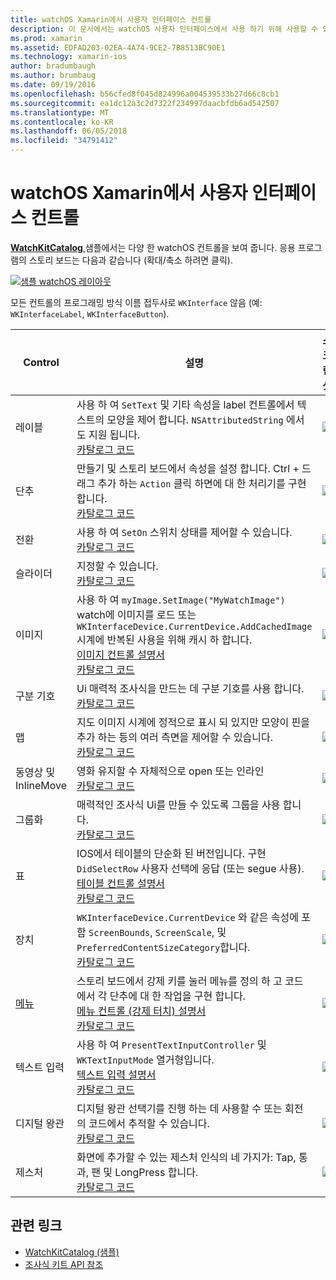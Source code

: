 ```yaml
---
title: watchOS Xamarin에서 사용자 인터페이스 컨트롤
description: 이 문서에서는 watchOS 사용자 인터페이스에서 사용 하기 위해 사용할 수 있는 다양 한 컨트롤에 설명 합니다. 레이블, 단추, 스위치, 슬라이더, 이미지, 구분 기호, 맵 등의 설명을 제공 합니다.
ms.prod: xamarin
ms.assetid: EDFAD203-02EA-4A74-9CE2-7B8513BC90E1
ms.technology: xamarin-ios
author: bradumbaugh
ms.author: brumbaug
ms.date: 09/19/2016
ms.openlocfilehash: b56cfed8f045d824996a004539533b27d66c8cb1
ms.sourcegitcommit: ea1dc12a3c2d7322f234997daacbfdb6ad542507
ms.translationtype: MT
ms.contentlocale: ko-KR
ms.lasthandoff: 06/05/2018
ms.locfileid: "34791412"
---
```

# <a name="watchos-user-interface-controls-in-xamarin"></a>watchOS Xamarin에서 사용자 인터페이스 컨트롤

[ **WatchKitCatalog** ](https://github.com/xamarin/monotouch-samples/tree/master/watchOS/WatchKitCatalog) 샘플에서는 다양 한 watchOS 컨트롤을 보여 줍니다. 응용 프로그램의 스토리 보드는 다음과 같습니다 (확대/축소 하려면 클릭).

[![](images/storyboard-sml.png "샘플 watchOS 레이아웃")](images/storyboard.png#lightbox)

모든 컨트롤의 프로그래밍 방식 이름 접두사로 `WKInterface` 않음 (예: `WKInterfaceLabel`, `WKInterfaceButton`).

|Control|설명|스크린 샷|
|---|---|---|
|레이블|사용 하 여 `SetText` 및 기타 속성을 label 컨트롤에서 텍스트의 모양을 제어 합니다. `NSAttributedString` 에서도 지원 됩니다.<br />[카탈로그 코드](https://github.com/xamarin/ios-samples/blob/master/watchOS/WatchKitCatalog/WatchKit3Extension/LabelDetailController.cs)|![](Images/label.png)|
|단추|만들기 및 스토리 보드에서 속성을 설정 합니다. Ctrl + 드래그 추가 하는 `Action` 클릭 하면에 대 한 처리기를 구현 합니다.<br />[카탈로그 코드](https://github.com/xamarin/ios-samples/blob/master/watchOS/WatchKitCatalog/WatchKit3Extension/ButtonDetailController.cs)|![](Images/button.png)|
|전환|사용 하 여 `SetOn` 스위치 상태를 제어할 수 있습니다.<br />[카탈로그 코드](https://github.com/xamarin/ios-samples/blob/master/watchOS/WatchKitCatalog/WatchKit3Extension/SwitchDetailController.cs)|![](Images/switch.png)|
|슬라이더|지정할 수 있습니다.<br />[카탈로그 코드](https://github.com/xamarin/ios-samples/blob/master/watchOS/WatchKitCatalog/WatchKit3Extension/SliderDetailController.cs)|![](Images/slider.png)|
|이미지|사용 하 여 `myImage.SetImage("MyWatchImage")` watch에 이미지를 로드 또는 `WKInterfaceDevice.CurrentDevice.AddCachedImage` 시계에 반복된 사용을 위해 캐시 하 합니다.<br />[이미지 컨트롤 설명서](~/ios/watchos/user-interface/image.md)<br />[카탈로그 코드](https://github.com/xamarin/ios-samples/blob/master/watchOS/WatchKitCatalog/WatchKit3Extension/ImageDetailController.cs)|![](Images/image.png)|
|구분 기호|Ui 매력적 조사식을 만드는 데 구분 기호를 사용 합니다.<br />[카탈로그 코드](https://github.com/xamarin/ios-samples/blob/master/watchOS/WatchKitCatalog/WatchKit3Extension/SeparatorDetailController.cs)|![](Images/separator.png)| 
|맵|지도 이미지 시계에 정적으로 표시 되 있지만 모양이 핀을 추가 하는 등의 여러 측면을 제어할 수 있습니다.<br />[카탈로그 코드](https://github.com/xamarin/ios-samples/blob/master/watchOS/WatchKitCatalog/WatchKit3Extension/MapDetailController.cs)|![](Images/map.png)|
|동영상 및 InlineMove|영화 유지할 수 자체적으로 open 또는 인라인<br />[카탈로그 코드](https://github.com/xamarin/ios-samples/blob/master/watchOS/WatchKitCatalog/WatchKit3Extension/MovieDetailController.cs)|![](Images/movie.png)|
|그룹화|매력적인 조사식 Ui를 만들 수 있도록 그룹을 사용 합니다.<br />[카탈로그 코드](https://github.com/xamarin/ios-samples/blob/master/watchOS/WatchKitCatalog/WatchKit3Extension/GroupDetailController.cs)|![](Images/group.png)|
|표|IOS에서 테이블의 단순화 된 버전입니다. 구현 `DidSelectRow` 사용자 선택에 응답 (또는 segue 사용).<br />[테이블 컨트롤 설명서](~/ios/watchos/user-interface/table.md)<br />[카탈로그 코드](https://github.com/xamarin/ios-samples/blob/master/watchOS/WatchKitCatalog/WatchKit3Extension/Table%20Detail%20Controller/TableDetailController.cs)|![](Images/table.png)|
|장치|`WKInterfaceDevice.CurrentDevice` 와 같은 속성에 포함 `ScreenBounds`, `ScreenScale`, 및 `PreferredContentSizeCategory`합니다.<br />[카탈로그 코드](https://github.com/xamarin/ios-samples/blob/master/watchOS/WatchKitCatalog/WatchKit3Extension/DeviceDetailController.cs)|![](Images/device.png)|
|[메뉴](~/ios/watchos/user-interface/menu.md)|스토리 보드에서 강제 키를 눌러 메뉴를 정의 하 고 코드에서 각 단추에 대 한 작업을 구현 합니다.<br />[메뉴 컨트롤 (강제 터치) 설명서](~/ios/watchos/user-interface/menu.md)<br />[카탈로그 코드](https://github.com/xamarin/ios-samples/blob/master/watchOS/WatchKitCatalog/WatchKit3Extension/ControllerDetailController.cs)|![](Images/controller.png)|
|텍스트 입력|사용 하 여 `PresentTextInputController` 및 `WKTextInputMode` 열거형입니다.<br />[텍스트 입력 설명서](~/ios/watchos/user-interface/text-input.md)<br />[카탈로그 코드](https://github.com/xamarin/ios-samples/blob/master/watchOS/WatchKitCatalog/WatchKit3Extension/TextInputController.cs)|![](Images/textinput.png)|
|디지털 왕관|디지털 왕관 선택기를 진행 하는 데 사용할 수 또는 회전의 코드에서 추적할 수 있습니다.<br />[카탈로그 코드](https://github.com/xamarin/ios-samples/blob/master/watchOS/WatchKitCatalog/WatchKit3Extension/CrownDetailController.cs)|![](Images/digital-crown.png)|
|제스처|화면에 추가할 수 있는 제스처 인식의 네 가지가: Tap, 통과, 팬 및 LongPress 합니다.<br />[카탈로그 코드](https://github.com/xamarin/ios-samples/blob/master/watchOS/WatchKitCatalog/WatchKit3Extension/GestureDetailController.cs)|![](Images/gestures.png)|


## <a name="related-links"></a>관련 링크

- [WatchKitCatalog (샘플)](https://developer.xamarin.com/samples/monotouch/watchOS/WatchKitCatalog/)
- [조사식 키트 API 참조](https://developer.xamarin.com/api/namespace/WatchKit/)
